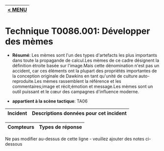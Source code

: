 |[< MENU](../../README.md)|
|---|
# Technique T0086.001: Développer des mèmes

* **Résumé**: Les mèmes sont l'un des types d'artefacts les plus importants dans toute la propagande de calcul.Les mèmes de ce cadre désignent la définition étroite basée sur l'image.Mais cette dénomination n'est pas un accident, car ces éléments ont la plupart des propriétés importantes de la conception originale de Dawkins en tant qu'unité de culture auto-reproduite.Les mèmes rassemblent la référence et les commentaires;image et récit;émotion et message.Les mèmes sont un outil puissant et le cœur des campagnes d'influence moderne.

* **appartient à la scène tactique**: TA06


|Incident |Descriptions données pour cet incident |
|-------- |-------------------- |



|Compteurs |Types de réponse |
|-------- |-------------- |


Ne pas modifier au-dessus de cette ligne - veuillez ajouter des notes ci-dessous